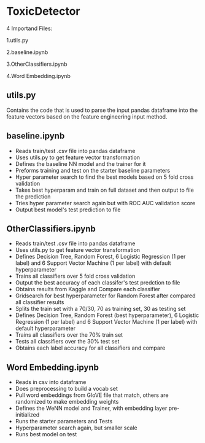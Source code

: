 # ToxicDetector

4 Importand Files: 

1.utils.py

2.baseline.ipynb

3.OtherClassifiers.ipynb 

4.Word Embedding.ipynb

## utils.py
Contains the code that is used to parse the input pandas dataframe into the feature vectors based on the feature engineering input method. 

## baseline.ipynb
- Reads train/test .csv file into pandas dataframe
- Uses utils.py to get feature vector transformation
- Defines the baseline NN model and the trainer for it 
- Preforms training and test on the starter baseline parameters
- Hyper parameter search to find the best models based on 5 fold cross validation 
- Takes best hyperparam and train on full dataset and then output to file the prediction
- Tries hyper parameter search again but with ROC AUC validation score
- Output best model's test prediction to file 

## OtherClassifiers.ipynb 
- Reads train/test .csv file into pandas dataframe
- Uses utils.py to get feature vector transformation
- Defines Decision Tree, Random Forest, 6 Logistic Regression (1 per label) and 6 Support Vector Machine (1 per label) with default hyperparameter
- Trains all classifiers over 5 fold cross validation
- Output the best accuracy of each classifer's test predction to file
- Obtains results from Kaggle and Compare each classifier
- Gridsearch for best hyperparameter for Random Forest after compared all classifier results
- Splits the train set with a 70/30, 70 as training set, 30 as testing set
- Defines Decision Tree, Random Forest (best hyperparameter), 6 Logistic Regression (1 per label) and 6 Support Vector Machine (1 per label) with default hyperparameter
- Trains all classifiers over the 70% train set
- Tests all classifiers over the 30% test set
- Obtains each label accuracy for all classifiers and compare

## Word Embedding.ipynb
- Reads in csv into dataframe
- Does preprocessing to build a vocab set
- Pull word embeddings from GloVE file that match, others are randomized to make embedding weights
- Defines the WeNN model and Trainer, with embedding layer pre-initialized 
- Runs the starter parameters and Tests
- Hyperparameter search again, but smaller scale 
- Runs best model on test

